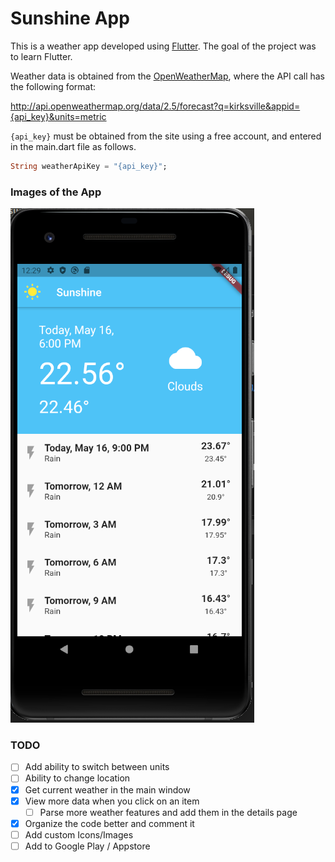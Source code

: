 # Sunshine App

This is a weather app developed using [Flutter](flutter.dev). The goal of the project was to learn Flutter.

Weather data is obtained from the [OpenWeatherMap](openweathermap.org), where the API call has the following format:

http://api.openweathermap.org/data/2.5/forecast?q=kirksville&appid={api_key}&units=metric

`{api_key}` must be obtained from the site using a free account, and entered in the main.dart file as follows.

```Dart
String weatherApiKey = "{api_key}";
```

### Images of the App

![An image of the app](/assets/avd1.png "Testing")

### TODO
- [ ] Add ability to switch between units
- [ ] Ability to change location
- [x] Get current weather in the main window
- [x] View more data when you click on an item
    - [ ] Parse more weather features and add them in the details page
- [x] Organize the code better and comment it
- [ ] Add custom Icons/Images
- [ ] Add to Google Play / Appstore